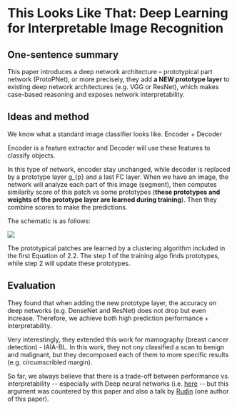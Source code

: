 # This Looks Like That: Deep Learning for Interpretable Image Recognition

## One-sentence summary
This paper introduces a deep network architecture – prototypical part network (ProtoPNet), or more precisely, they add **a NEW prototype layer** to existing deep network architectures (e.g. VGG or ResNet), which makes case-based reasoning and exposes network interpretability.

## Ideas and method
We know what a standard image classifier looks like. Encoder + Decoder

Encoder is a feature extractor and Decoder will use these features to classify objects.

In this type of network, encoder stay unchanged, while decoder is replaced by a prototype layer g_{p} and a last FC layer. When we have an image, the network will analyze each part of this image (segment), then computes similarity score of this patch vs some prototypes (**these prototypes and weights of the prototype layer are learned during training**). Then they combine scores to make the predictions.

The schematic is as follows:

![](https://github.com/luulinh90s/paper-review-interpretable-machine-learning/blob/master/images/protoPNET.png)


The prototypical patches are learned by a clustering algorithm included in the first Equation of 2.2. The step 1 of the training algo finds prototypes, while step 2 will update these prototypes.


## Evaluation
They found that when adding the new prototype layer, the accuracy on deep networks (e.g. DenseNet and ResNet) does not drop but even increase. Therefore, we achieve both high prediction performance + interpretability.

Very interestingly, they extended this work for mamography (breast cancer detection) - IAIA-BL. In this work, they not ony classified a scan to benign and malignant, but they decomposed each of them to more specific results (e.g. circumscribled margin).

So far, we always believe that there is a trade-off between performance vs. interpretability -- especially with Deep neural networks (i.e. [here](https://medium.com/@erdemkalayci/the-tradeoff-in-machine-learning-accuracy-vs-explainability-fbb13914fde2) -- but this argument was countered by this paper and also a talk by [Rudin](https://www.youtube.com/watch?v=sl78EgrT4TY) (one author of this paper).